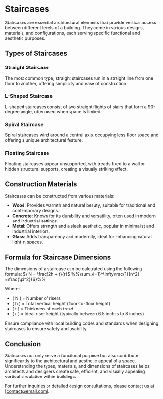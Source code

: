 # Staircases

Staircases are essential architectural elements that provide vertical access between different levels of a building. They come in various designs, materials, and configurations, each serving specific functional and aesthetic purposes.

## Types of Staircases

### Straight Staircase
The most common type, straight staircases run in a straight line from one floor to another, offering simplicity and ease of construction.

### L-Shaped Staircase
L-shaped staircases consist of two straight flights of stairs that form a 90-degree angle, often used when space is limited.

### Spiral Staircase
Spiral staircases wind around a central axis, occupying less floor space and offering a unique architectural feature.

### Floating Staircase
Floating staircases appear unsupported, with treads fixed to a wall or hidden structural supports, creating a visually striking effect.

## Construction Materials

Staircases can be constructed from various materials:
- **Wood**: Provides warmth and natural beauty, suitable for traditional and contemporary designs.
- **Concrete**: Known for its durability and versatility, often used in modern and industrial settings.
- **Metal**: Offers strength and a sleek aesthetic, popular in minimalist and industrial interiors.
- **Glass**: Adds transparency and modernity, ideal for enhancing natural light in spaces.

## Formula for Staircase Dimensions

The dimensions of a staircase can be calculated using the following formula:
$\ N = \frac{2h + t}{r}$
%%\sum_{i=1}^\infty\frac{1}{n^2}
=\frac{\pi^2}{6}%%

Where:
- \( N \) = Number of risers
- \( h \) = Total vertical height (floor-to-floor height)
- \( t \) = Thickness of each tread
- \( r \) = Ideal riser height (typically between 6.5 inches to 8 inches)

Ensure compliance with local building codes and standards when designing staircases to ensure safety and usability.

## Conclusion

Staircases not only serve a functional purpose but also contribute significantly to the architectural and aesthetic appeal of a space. Understanding the types, materials, and dimensions of staircases helps architects and designers create safe, efficient, and visually appealing vertical circulation within buildings.

For further inquiries or detailed design consultations, please contact us at [contact@email.com].
